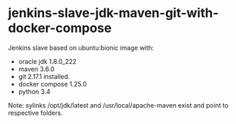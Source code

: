 # jenkins-slave-jdk-maven-git-with-docker-compose

Jenkins slave based on ubuntu:bionic image with:

- oracle jdk 1.8.0_222
- maven 3.6.0
- git 2.17.1 installed.
- docker compose 1.25.0
- python 3.4

Note: sylinks /opt/jdk/latest and /usr/local/apache-maven exist and point to respective folders.
